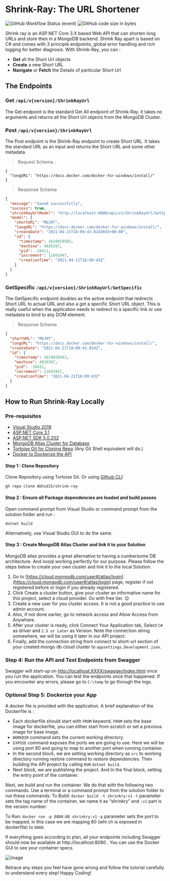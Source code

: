# Shrink-Ray: The URL Shortener
![GitHub Workflow Status (event)](https://img.shields.io/github/workflow/status/Abhid15/shrink-ray/.NET)
![GitHub code size in bytes](https://img.shields.io/github/languages/code-size/Abhid15/shrink-ray)

Shrink ray is an ASP.NET Core 3.X  based Web API that can shorten long URLs and store then in a MongoDB backend. Shrink Ray apart is based on C# and comes with 3 principle endpoints, global error handling and rich logging for better diagnosis.  With Shrink-Ray, you can :

 - **Get** all the  Short Url objects
 - **Create** a new Short URL 
 - **Navigate** or **Fetch** the Details of particular Short Url

## The Endpoints

### Get  `/api/v{version}/ShrinkRayUrl`

The Get endpoint is  the standard Get All endpoint of Shrink-Ray. It takes no arguments and returns all the Short Url objects from the MongoDB Cluster.

### Post `/api/v{version}/ShrinkRayUrl`
The Post endpoint is the Shrink-Ray endpoint to create Short URL. It takes the standard URL as an input and returns the Short URL and some other metadata. 

> Request Schema :

```
{
  "longURL": "https://docs.docker.com/docker-for-windows/install/"
}
```

> Response Schema
```json
{
  "message": "Saved successfully",
  "success": true,
  "shrinkRayUrlModel": "http://localhost:8080/api/v1/ShrinkRayUrl/GetSpecific?shorturl=MbJ0T",
  "model": {
    "shortURL": "MbJ0T",
    "longURL": "https://docs.docker.com/docker-for-windows/install/",
    "createDate": "2021-04-21T18:09:43.0243045+00:00",
    "id": {
      "timestamp": 1619028583,
      "machine": 4026397,
      "pid": -18411,
      "increment": 11691947,
      "creationTime": "2021-04-21T18:09:43Z"
    }
  }
}
```

### GetSpecific `/api/v{version}/ShrinkRayUrl/GetSpecific`
The GetSpecific endpoint doubles as the active endpoint that redirects Short URL to actual URL and also a get a specific Short URL object. This is really useful when the application needs to redirect to a specific link or use metadata to bind to any DOM element.

> Response Schema
```json
{
  "shortURL": "MbJ0T",
  "longURL": "https://docs.docker.com/docker-for-windows/install/",
  "createDate": "2021-04-21T18:09:43.024Z",
  "id": {
    "timestamp": 1619028583,
    "machine": 4026367,
    "pid": -18411,
    "increment": 11691947,
    "creationTime": "2021-04-21T18:09:43Z"
  }
}
```

## How to Run Shrink-Ray Locally

### Pre-requisites

 - [Visual Studio 2019](https://visualstudio.microsoft.com/)
 - [ASP.NET Core 3.1](https://dotnet.microsoft.com/download/dotnet/3.1)
 - [ASP.NET SDK 5.0.202](https://dotnet.microsoft.com/download)
 - [MongoDB Atlas Cluster for Database](https://www.mongodb.com/)
 - [Tortoise Git for Cloning Repo](https://tortoisegit.org/) (Any Git Shell equivalent will do.)
 - [Docker to Dockerize the API](https://docs.docker.com/docker-for-windows/install/)

#### Step 1 : Clone Repository
Clone Repository using Tortoise Git. Or using [Github CLI](https://cli.github.com/):

    gh repo clone Abhid15/shrink-ray
    
#### Step 2 : Ensure all Package dependencies are loaded and build passes

Open command prompt from Visual Studio or command prompt from the solution folder and run :

    dotnet build
Alternatively, use Visual Studio GUI to do the same.

#### Step 3 : Create MongoDB Atlas Cluster and link it to your Solution
MongoDB atlas provides a great alternative to having a cumbersome DB architecture. And nosql working perfectly for our purpose. Please follow the steps below to create your own cluster and link it to the local Solution.

 1. Go to [https://cloud.mongodb.com/user#/atlas/login](https://cloud.mongodb.com/user#/atlas/login) page, register if not registered before or login if you already registered.
 2. Click Create a cluster button, give your cluster an informative name for this project, select a cloud provider. Go with free tier.  :wink:
 3. Create a new user for you cluster access. It is not a good practice to use admin account.
 4. Also, if not done earlier, go to network access and Allow Access from Anywhere.
 5. After your cluster is ready, click Connect Your Application tab, Select `C#` as driver and `2.5 or Later` as Version. Note the connection string somewhere, we will be using it later in our API project.
 6. Finally, add the connection string from connect to short-url section of your created mongo db cloud cluster to `appsettings.Development.json`.

### Step 4: Run the API and Test Endpoints from Swagger

Swagger will start-up on [http://localhost:XXXX/swagger/index.html](http://localhost:XXXX/swagger/index.html) once you run the application. You can test the endpoints once that happened. If you encounter any errors, please go to `C:\temp` to go through the logs. 

### Optional Step 5: Dockerize your App

A docker file is provided with the application.  A brief explanation of the Dockerfile is :
 - Each dockerfile should start with `FROM` keyword. `FROM` sets the
   base image for dockerfile, you can either start from scratch or set a
   previous image for base image. 
 - `WORKDIR` command sets the current
   working directory. 
 - `EXPOSE` command exposes the ports we are going to    use. Here we
   will be using port 80 and going to map to another port    when
   running container.
 - In the second block, we are setting working    directory as `src` to
   working directory running restore command to    restore dependencies.
   Then building the API project by calling `RUN`   `dotnet build`.
 - Next block, we are publishing the project.  And In    the final
   block, setting the entry point of the container.

Next, we build and run the container. We do that with the following two commands. Use  a terminal or a command prompt from the solution folder to run these commands:
To Build: `docker build -t shrinkry:v1` 
`-t` parameter sets the tag name of the container, we name it as “shrinkry” and `:v1`  part is the version number.

To Run: `docker run -p 8080:80 shrinkry:v1`
`-p` parameter sets the port to be mapped, in this case we are mapping 80 (whi ch is exposed in dockerfile) to `8080`.

If everything goes according to plan, all your endpoints including Swagger should now be available at http://localhost:8080 . You can use the Docker GUI to see your container specs.
 
![image](https://user-images.githubusercontent.com/82752202/115612733-35592580-a309-11eb-87e9-b123b1c038b8.png)

Retrace any steps you feel have gone wrong and follow the tutorial carefully to understand every step! Happy Coding!
